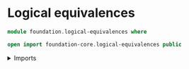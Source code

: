 # Logical equivalences

```agda
module foundation.logical-equivalences where

open import foundation-core.logical-equivalences public
```

<details><summary>Imports</summary>

```agda

```

</details>
